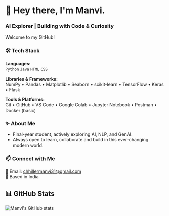 # 👋 Hey there, I'm Manvi.

### AI Explorer | Building with Code & Curiosity

Welcome to my GitHub!

### 🛠️ Tech Stack
**Languages:**  
`Python` `Java` `HTML` `CSS` 

**Libraries & Frameworks:**  
NumPy • Pandas • Matplotlib • Seaborn • scikit-learn • TensorFlow • Keras • Flask

**Tools & Platforms:**  
Git • GitHub • VS Code • Google Colab • Jupyter Notebook • Postman • Docker (basic)

### ✨ About Me
- Final-year student, actively exploring AI, NLP, and GenAI.
- Always open to learn, collaborate and build in this ever-changing modern world. 

### 📫 Connect with Me
📧 Email: chhillermanvi31@gmail.com  
📍 Based in India

## 📊 GitHub Stats

![Manvi's GitHub stats](https://github-readme-stats.vercel.app/api?username=Mnv31&show_icons=true&theme=dark&count_private=true)
